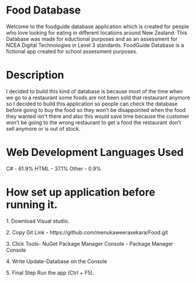 # Food Database
Welcome to the foodguide database application which is created for people who love  looking for eating in different locations around New Zealand.
This Database was made for eductional purposes and as an assessment for NCEA Digital Technologies in Level 3 standards. FoodGuide Database is 
a fictional app created for school assessment purposes.

<h1>Description</h1>
I decided to build this kind of database is because most of the time when we go to a restaurant some foods are not been sold that restaurant anymore so I decided to build this application so people can check the database before going to buy the food so they won’t be disappointed when the food they wanted isn’t there and also this would save time because the customer won’t be going to the wrong restaurant to get a food the restaurant don’t sell anymore or is out of stock. 

<h1>Web Development Languages Used</h1>

C# - 61.9%
HTML - 37.1%
Other - 0.9%

<h1>How set up application before running it.</h1>
<p>1. Download Visual studio.</p>
<p>2. Copy Git Link - https://github.com/menukaweerasekara/Food.git</p>
<p>3. Click Tools- NuGet Package Manager Console - Package Manager Console</p>
<p>4. Write Update-Database on the Console</p>
<p>5. Final Step Run the app (Ctrl + F5).</p>
